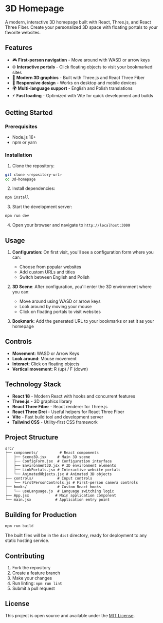 # 3D Homepage

A modern, interactive 3D homepage built with React, Three.js, and React Three Fiber. Create your personalized 3D space with floating portals to your favorite websites.

## Features

- 🎮 **First-person navigation** - Move around with WASD or arrow keys
- 🌐 **Interactive portals** - Click floating objects to visit your bookmarked sites
- 🎨 **Modern 3D graphics** - Built with Three.js and React Three Fiber
- 📱 **Responsive design** - Works on desktop and mobile devices
- 🌍 **Multi-language support** - English and Polish translations
- ⚡ **Fast loading** - Optimized with Vite for quick development and builds

## Getting Started

### Prerequisites

- Node.js 16+ 
- npm or yarn

### Installation

1. Clone the repository:
```bash
git clone <repository-url>
cd 3d-homepage
```

2. Install dependencies:
```bash
npm install
```

3. Start the development server:
```bash
npm run dev
```

4. Open your browser and navigate to `http://localhost:3000`

## Usage

1. **Configuration**: On first visit, you'll see a configuration form where you can:
   - Choose from popular websites
   - Add custom URLs and titles
   - Switch between English and Polish

2. **3D Scene**: After configuration, you'll enter the 3D environment where you can:
   - Move around using WASD or arrow keys
   - Look around by moving your mouse
   - Click on floating portals to visit websites

3. **Bookmark**: Add the generated URL to your bookmarks or set it as your homepage

## Controls

- **Movement**: WASD or Arrow Keys
- **Look around**: Mouse movement
- **Interact**: Click on floating objects
- **Vertical movement**: R (up) / F (down)

## Technology Stack

- **React 18** - Modern React with hooks and concurrent features
- **Three.js** - 3D graphics library
- **React Three Fiber** - React renderer for Three.js
- **React Three Drei** - Useful helpers for React Three Fiber
- **Vite** - Fast build tool and development server
- **Tailwind CSS** - Utility-first CSS framework

## Project Structure

```
src/
├── components/          # React components
│   ├── Scene3D.jsx     # Main 3D scene
│   ├── ConfigForm.jsx  # Configuration interface
│   ├── Environment3D.jsx # 3D environment elements
│   ├── LinkPortals.jsx # Interactive website portals
│   └── AnimatedObjects.jsx # Animated 3D objects
├── controls/           # Input controls
│   └── FirstPersonControls.js # First-person camera controls
├── hooks/              # Custom React hooks
│   └── useLanguage.js  # Language switching logic
├── App.jsx            # Main application component
└── main.jsx           # Application entry point
```

## Building for Production

```bash
npm run build
```

The built files will be in the `dist` directory, ready for deployment to any static hosting service.

## Contributing

1. Fork the repository
2. Create a feature branch
3. Make your changes
4. Run linting: `npm run lint`
5. Submit a pull request

## License

This project is open source and available under the [MIT License](LICENSE).